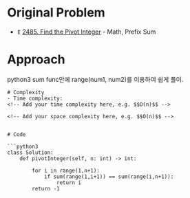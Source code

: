 # Original Problem
<!-- Describe your first thoughts on how to solve this problem. -->
* `E` [2485. Find the Pivot Integer](https://leetcode.com/problems/find-the-pivot-integer/description/) - Math, Prefix Sum

# Approach
<!-- Describe your approach to solving the problem. -->
python3 sum func안에 range(num1, num2)를 이용하여 쉽게 풀이.
```
# Complexity
- Time complexity:
<!-- Add your time complexity here, e.g. $$O(n)$$ -->

<!-- Add your space complexity here, e.g. $$O(n)$$ -->


# Code

```python3
class Solution:
    def pivotInteger(self, n: int) -> int:
        
        for i in range(1,n+1):
            if sum(range(1,i+1)) == sum(range(i,n+1)):
                return i
        return -1
        
```
